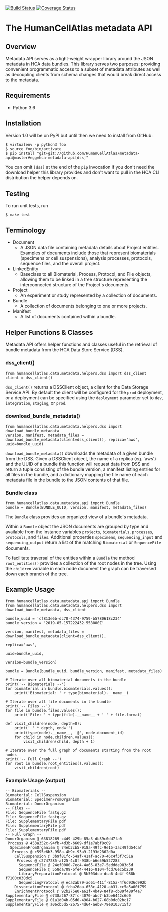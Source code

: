 [![Build Status](https://travis-ci.org/HumanCellAtlas/metadata-api.svg?branch=develop)](https://travis-ci.org/HumanCellAtlas/metadata-api)
[![Coverage Status](https://coveralls.io/repos/github/HumanCellAtlas/metadata-api/badge.svg?branch=develop)](https://coveralls.io/github/HumanCellAtlas/metadata-api?branch=develop)

The HumanCellAtlas metadata API
===============================

## Overview

Metadata API serves as a light-weight wrapper library around the JSON metadata 
in HCA data bundles. This library serves two purposes: providing convenient 
programmatic access to a subset of metadata attributes as well as decoupling 
clients from schema changes that would break direct access to the metadata.

## Requirements

- Python 3.6

## Installation

Version 1.0 will be on PyPI but until then we need to install from GitHub: 

```
$ virtualenv -p python3 foo
$ source foo/bin/activate
$ pip install "git+git://github.com/HumanCellAtlas/metadata-api@master#egg=hca-metadata-api[dss]"
```

You can omit `[dss]` at the end of the `pip` invocation if you don't need
the download helper this library provides and don't want to pull in the HCA CLI
distribution the helper depends on.

## Testing

To run unit tests, run 
```
$ make test
```


## Terminology

- Document
  - A JSON data file containing metadata details about Project entities. 
  Examples of documents include those that represent biomaterials 
  (specimens or cell suspensions), analysis processes, protocols, sequence 
  files, and the overall project.
- LinkedEntity
  - Baseclass to all Biomaterial, Process, Protocol, and File objects, allowing
  them to be linked in a tree structure representing the interconnected 
  structure of the Project's documents.
- Project
  - An experiment or study represented by a collection of documents.
- Bundle
  - A collection of documents belonging to one or more projects.
- Manifest
  - A list of documents contained within a bundle.


## Helper Functions & Classes

Metadata API offers helper functions and classes useful in the retrieval of 
bundle metadata from the HCA Data Store Service (DSS).

### dss_client()

```
from humancellatlas.data.metadata.helpers.dss import dss_client
client = dss_client()
```

`dss_client()` returns a DSSClient object, a client for the Data Storage 
Service API. By default the client will be configured for the `prod` 
deployment, or a deployment can be specified using the `deployment` parameter 
set to `dev`, `integration`, `staging`, or `prod`.

### download_bundle_metadata()

```
from humancellatlas.data.metadata.helpers.dss import download_bundle_metadata
version, manifest, metadata_files = download_bundle_metadata(client=dss_client(), replica='aws', uuid=bundle_uuid)
```

`download_bundle_metadata()` downloads the metadata of a given bundle from the 
DSS. Given a DSSClient object, the name of a replica (eg. 'aws') and the UUID 
of a bundle this function will request data from DSS and return a tuple 
consisting of the bundle version, a manifest listing entries for all files in 
the bundle, and a dictionary mapping the file name of each metadata file in the 
bundle to the JSON contents of that file.

### Bundle class

```
from humancellatlas.data.metadata.api import Bundle
bundle = Bundle(BUNDLE_UUID, version, manifest, metadata_files)
```

The `Bundle` class provides an organized view of a bundle's metadata. 

Within a `Bundle` object the JSON documents are grouped by type and available 
from the instance variables `projects`, `biomaterials`, `processes`, 
`protocols`, and `files`. Additional properties `specimens`, `sequencing_input` 
and `sequencing_output` return a list of the matching `Biomaterial` or 
`SequenceFile` documents. 

To facilitate traversal of the entities within a `Bundle` the method 
`root_entities()` provides a collection of the root nodes in the tree. Using the
`children` variable in each node document the graph can be traversed down each
branch of the tree.


## Example Usage

```
from humancellatlas.data.metadata.api import Bundle
from humancellatlas.data.metadata.helpers.dss import download_bundle_metadata, dss_client

bundle_uuid = 'cf813e6b-dc70-4374-9759-b5780618c234'
bundle_version = '2019-05-15T222432.558000Z'

version, manifest, metadata_files = download_bundle_metadata(client=dss_client(),
                                                             replica='aws',
                                                             uuid=bundle_uuid,
                                                             version=bundle_version)

bundle = Bundle(bundle_uuid, bundle_version, manifest, metadata_files)

# Iterate over all biomaterial documents in the bundle
print('-- Biomaterials --')
for biomaterial in bundle.biomaterials.values():
    print('Biomaterial: ' + type(biomaterial).__name__)

# Iterate over all file documents in the bundle
print('-- Files --')
for file in bundle.files.values():
    print('File: ' + type(file).__name__ + ' ' + file.format)

def visit_children(node, depth=0):
    print(' ' * depth, end='')
    print(type(node).__name__, '@', node.document_id)
    for child in node.children.values():
        visit_children(child, depth + 1)

# Iterate over the full graph of documents starting from the root nodes
print('-- Full Graph --')
for root in bundle.root_entities().values():
    visit_children(root)
```

### Example Usage (output)

```
-- Biomaterials --
Biomaterial: CellSuspension
Biomaterial: SpecimenFromOrganism
Biomaterial: DonorOrganism
-- Files --
File: SequenceFile fastq.gz
File: SequenceFile fastq.gz
File: SupplementaryFile pdf
File: SupplementaryFile pdf
File: SupplementaryFile pdf
-- Full Graph --
DonorOrganism @ 63818269-c4d9-429b-85a3-db39c0dd7fa0
 Process @ 453a352c-94fb-4d3b-b609-df1e7abf8c09
  SpecimenFromOrganism @ 74eb3cb5-918a-49fc-9e15-3ac49fd54caf
   Process @ c595e6b3-958a-4b9c-93a9-2193d2862d0a
    CellSuspension @ 3b9f81fc-54af-41af-ac70-46c4f3f7c51a
     Process @ c2747285-af25-4c8f-938b-b6e59b527283
      SequenceFile @ 24ef0080-7ec4-4a65-83e7-5eddde983d5d
      SequenceFile @ 558da709-6fe4-4416-8104-fcd76ec5b239
      LibraryPreparationProtocol @ 5b503dcb-dca6-4e4f-988b-f7100c030dc5
      SequencingProtocol @ eca2ab79-ad61-411f-815a-4f6d936d992b
    DissociationProtocol @ fcba26aa-658c-4120-ab31-cc5a5a00f759
    EnrichmentProtocol @ 92b275e0-a62f-4b49-84f8-cb89f489f4a7
SupplementaryFile @ e738a267-87fc-4070-abc7-b3be6442c6d0
SupplementaryFile @ 01a1d04b-05d0-4904-b627-68b0dc02bc17
SupplementaryFile @ a06cb5d5-2675-4d64-aeb8-79e0103715f3
```